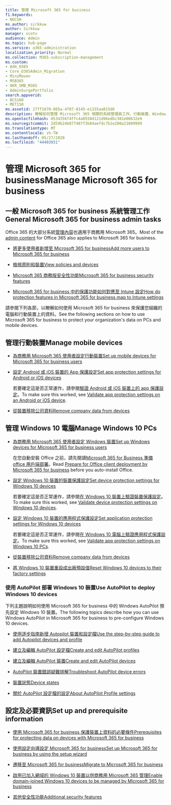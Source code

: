 ```yaml
---
title: 管理 Microsoft 365 for business
f1.keywords:
- NOCSH
ms.author: sirkkuw
author: Sirkkuw
manager: scotv
audience: Admin
ms.topic: hub-page
ms.service: o365-administration
localization_priority: Normal
ms.collection: M365-subscription-management
ms.custom:
- Adm_O365
- Core_O365Admin_Migration
- MiniMaven
- MSB365
- OKR_SMB_M365
- AdminSurgePortfolio
search.appverid:
- BCS160
- MET150
ms.assetid: 27ff1678-865a-4707-8145-e1155aa815d6
description: 瞭解如何管理 Microsoft 365 相關的系統管理員工作、行動裝置、Windows 10 電腦及許多這類工作。
ms.openlocfilehash: 0534356f4ffc4a05504121d96edbc381e00632e9
ms.sourcegitcommit: 2d59b24b877487f3b84aefdc7b1e200a21009999
ms.translationtype: MT
ms.contentlocale: zh-TW
ms.lasthandoff: 05/27/2020
ms.locfileid: "44403031"
---
```

# <a name="manage-microsoft-365-for-business"></a><span data-ttu-id="b2eba-103">管理 Microsoft 365 for business</span><span class="sxs-lookup"><span data-stu-id="b2eba-103">Manage Microsoft 365 for business</span></span>

## <a name="general-microsoft-365-for-business-admin-tasks"></a><span data-ttu-id="b2eba-104">一般 Microsoft 365 for business 系統管理工作</span><span class="sxs-lookup"><span data-stu-id="b2eba-104">General Microsoft 365 for business admin tasks</span></span>

<span data-ttu-id="b2eba-105">Office 365 的大部分系統[管理內容](https://docs.microsoft.com/office365/admin/admin-home)也適用于商務用 Microsoft 365。</span><span class="sxs-lookup"><span data-stu-id="b2eba-105">Most of the [admin content](https://docs.microsoft.com/office365/admin/admin-home) for Office 365 also applies to Microsoft 365 for business.</span></span>

- [<span data-ttu-id="b2eba-106">將更多使用者新增至 Microsoft 365 for business</span><span class="sxs-lookup"><span data-stu-id="b2eba-106">Add more users to Microsoft 365 for business</span></span>](add-users-m365b.md)
    
- [<span data-ttu-id="b2eba-107">檢視原則和裝置</span><span class="sxs-lookup"><span data-stu-id="b2eba-107">View policies and devices</span></span>](view-policies-and-devices.md)
    
- [<span data-ttu-id="b2eba-108">Microsoft 365 商務版安全性功能</span><span class="sxs-lookup"><span data-stu-id="b2eba-108">Microsoft 365 for business security features</span></span>](security-features.md)
    
- [<span data-ttu-id="b2eba-109">Microsoft 365 for business 中的保護功能如何對應至 Intune 設定</span><span class="sxs-lookup"><span data-stu-id="b2eba-109">How do protection features in Microsoft 365 for business map to Intune settings</span></span>](map-protection-features-to-intune-settings.md)
    
<span data-ttu-id="b2eba-110">請參閱下列各節，以瞭解如何使用 Microsoft 365 for business 來保護您組織的電腦和行動裝置上的資料。</span><span class="sxs-lookup"><span data-stu-id="b2eba-110">See the following sections on how to use Microsoft 365 for business to protect your organization's data on PCs and mobile devices.</span></span>
  
## <a name="manage-mobile-devices"></a><span data-ttu-id="b2eba-111">管理行動裝置</span><span class="sxs-lookup"><span data-stu-id="b2eba-111">Manage mobile devices</span></span>

- [<span data-ttu-id="b2eba-112">為商務用 Microsoft 365 使用者設定行動裝置</span><span class="sxs-lookup"><span data-stu-id="b2eba-112">Set up mobile devices for Microsoft 365 for business users</span></span>](set-up-mobile-devices.md)
    
- [<span data-ttu-id="b2eba-113">設定 Android 或 iOS 裝置的 App 保護設定</span><span class="sxs-lookup"><span data-stu-id="b2eba-113">Set app protection settings for Android or iOS devices</span></span>](app-protection-settings-for-android-and-ios.md)
    
    <span data-ttu-id="b2eba-114">若要確定這是否正常運作，請參閱[驗證 Android 或 iOS 裝置上的 app 保護設定](validate-settings-on-android-or-ios.md)。</span><span class="sxs-lookup"><span data-stu-id="b2eba-114">To make sure this worked, see [Validate app protection settings on an Android or iOS device](validate-settings-on-android-or-ios.md).</span></span> 
    
- [<span data-ttu-id="b2eba-115">從裝置移除公司資料</span><span class="sxs-lookup"><span data-stu-id="b2eba-115">Remove company data from devices</span></span>](remove-company-data.md)
    
## <a name="manage-windows-10-pcs"></a><span data-ttu-id="b2eba-116">管理 Windows 10 電腦</span><span class="sxs-lookup"><span data-stu-id="b2eba-116">Manage Windows 10 PCs</span></span>

- [<span data-ttu-id="b2eba-117">為商務用 Microsoft 365 使用者設定 Windows 裝置</span><span class="sxs-lookup"><span data-stu-id="b2eba-117">Set up Windows devices for Microsoft 365 for business users</span></span>](set-up-windows-devices.md)

    <span data-ttu-id="b2eba-118">在您自動安裝 Office 之前，請先閱讀[Microsoft 365 for Business 準備 office 用戶端部署](prepare-for-office-client-deployment.md)。</span><span class="sxs-lookup"><span data-stu-id="b2eba-118">Read [Prepare for Office client deployment by Microsoft 365 for business](prepare-for-office-client-deployment.md) before you auto-install Office.</span></span> 
    
- [<span data-ttu-id="b2eba-119">設定 Windows 10 裝置的裝置保護設定</span><span class="sxs-lookup"><span data-stu-id="b2eba-119">Set device protection settings for Windows 10 devices</span></span>](protection-settings-for-windows-10-pcs.md)
    
    <span data-ttu-id="b2eba-120">若要確定這是否正常運作，請參閱[在 Windows 10 裝置上驗證裝置保護設定](validate-settings-on-windows-10-pcs.md)。</span><span class="sxs-lookup"><span data-stu-id="b2eba-120">To make sure this worked, see [Validate device protection settings on Windows 10 devices](validate-settings-on-windows-10-pcs.md).</span></span> 
    
- [<span data-ttu-id="b2eba-121">設定 Windows 10 裝置的應用程式保護設定</span><span class="sxs-lookup"><span data-stu-id="b2eba-121">Set application protection settings for Windows 10 devices</span></span>](protection-settings-for-windows-10-devices.md)
    
    <span data-ttu-id="b2eba-122">若要確定這是否正常運作，請參閱[在 Windows 10 電腦上驗證應用程式保護設定](validate-protection-settings-on-windows-10-pcs.md)。</span><span class="sxs-lookup"><span data-stu-id="b2eba-122">To make sure this worked, see [Validate app protection settings on Windows 10 PCs](validate-protection-settings-on-windows-10-pcs.md).</span></span> 
    
- [<span data-ttu-id="b2eba-123">從裝置移除公司資料</span><span class="sxs-lookup"><span data-stu-id="b2eba-123">Remove company data from devices</span></span>](remove-company-data.md)
    
- [<span data-ttu-id="b2eba-124">將 Windows 10 裝置重設成出廠預設值</span><span class="sxs-lookup"><span data-stu-id="b2eba-124">Reset Windows 10 devices to their factory settings</span></span>](reset-devices-to-factory-settings.md)
    
### <a name="use-autopilot-to-deploy-windows-10-devices"></a><span data-ttu-id="b2eba-125">使用 AutoPilot 部署 Windows 10 裝置</span><span class="sxs-lookup"><span data-stu-id="b2eba-125">Use AutoPilot to deploy Windows 10 devices</span></span>

<span data-ttu-id="b2eba-126">下列主題說明如何使用 Microsoft 365 for business 中的 Windows AutoPilot 預先設定 Windows 10 裝置。</span><span class="sxs-lookup"><span data-stu-id="b2eba-126">The following topics describe how you can use Windows AutoPilot in Microsoft 365 for business to pre-configure Windows 10 devices.</span></span>
  
- [<span data-ttu-id="b2eba-127">使用逐步指南新增 Autopilot 裝置和設定檔</span><span class="sxs-lookup"><span data-stu-id="b2eba-127">Use the step-by-step guide to add Autopilot devices and profile</span></span>](add-autopilot-devices-and-profile.md)
    
- [<span data-ttu-id="b2eba-128">建立及編輯 AutoPilot 設定檔</span><span class="sxs-lookup"><span data-stu-id="b2eba-128">Create and edit AutoPilot profiles</span></span>](create-and-edit-autopilot-profiles.md)
    
- [<span data-ttu-id="b2eba-129">建立及編輯 AutoPilot 裝置</span><span class="sxs-lookup"><span data-stu-id="b2eba-129">Create and edit AutoPilot devices</span></span>](create-and-edit-autopilot-devices.md)
    
- [<span data-ttu-id="b2eba-130">AutoPilot 裝置錯誤疑難排解</span><span class="sxs-lookup"><span data-stu-id="b2eba-130">Troubleshoot AutoPilot device errors</span></span>](troubleshoot-autopilot-errors.md)
    
- [<span data-ttu-id="b2eba-131">裝置狀態</span><span class="sxs-lookup"><span data-stu-id="b2eba-131">Device states</span></span>](device-states.md)
    
- [<span data-ttu-id="b2eba-132">關於 AutoPilot 設定檔的設定</span><span class="sxs-lookup"><span data-stu-id="b2eba-132">About AutoPilot Profile settings</span></span>](autopilot-profile-settings.md)
    
## <a name="set-up-and-prerequisite-information"></a><span data-ttu-id="b2eba-133">設定及必要資訊</span><span class="sxs-lookup"><span data-stu-id="b2eba-133">Set up and prerequisite information</span></span>

- [<span data-ttu-id="b2eba-134">使用 Microsoft 365 for business 保護裝置上資料的必要條件</span><span class="sxs-lookup"><span data-stu-id="b2eba-134">Prerequisites for protecting data on devices with Microsoft 365 for business</span></span>](pre-requisites-for-data-protection.md)
    
- [<span data-ttu-id="b2eba-135">使用設定向導設定 Microsoft 365 for business</span><span class="sxs-lookup"><span data-stu-id="b2eba-135">Set up Microsoft 365 for business by using the setup wizard</span></span>](set-up.md)
    
- [<span data-ttu-id="b2eba-136">遷移至 Microsoft 365 for business</span><span class="sxs-lookup"><span data-stu-id="b2eba-136">Migrate to Microsoft 365 for business</span></span>](migrate-to-microsoft-365-business.md)
    
- [<span data-ttu-id="b2eba-137">啟用已加入網域的 Windows 10 裝置以供商務用 Microsoft 365 管理</span><span class="sxs-lookup"><span data-stu-id="b2eba-137">Enable domain-joined Windows 10 devices to be managed by Microsoft 365 for business</span></span>](manage-windows-devices.md)
    
- [<span data-ttu-id="b2eba-138">其他安全性功能</span><span class="sxs-lookup"><span data-stu-id="b2eba-138">Additional security features</span></span>](security-features.md#additional-security-features)
